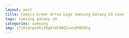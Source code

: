 ```yaml
---
layout: post
title: Comics Green Arrow Logo Samsung Galaxy S9 Case
tags: samsung galaxy s9
categories: samsung
img: 17iDiUcp24Oj3Og8lOFA0OIuvndhB5N5g
---
```

